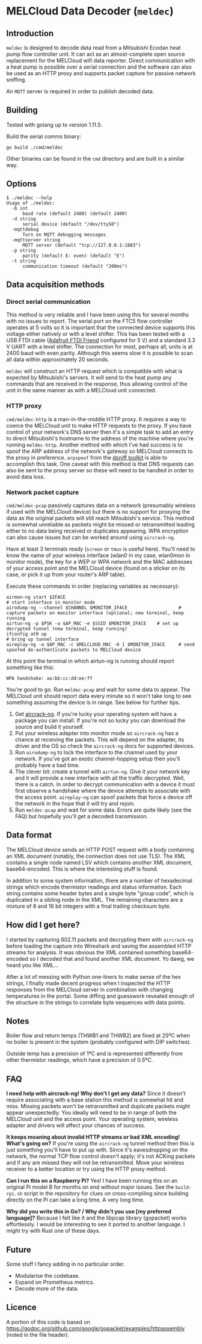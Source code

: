 # MELCloud Data Decoder (`meldec`)

## Introduction

`meldec` is designed to decode data read from a Mitsubishi Ecodan heat pump flow controller unit. It can act as an almost-complete open source replacement for the MELCloud wifi data reporter. Direct communication with a heat pump is possible over a serial connection and the software can also be used as an HTTP proxy and supports packet capture for passive network sniffing.

An `MQTT` server is required in order to publish decoded data.

## Building
Tested with golang up to version 1.11.5.

Build the serial comms binary:
```shell
go build ./cmd/meldec
```

Other binaries can be found in the `cmd` directory and are built in a similar way.

## Options
```shell
$ ./meldec --help
Usage of ./meldec:
  -b int
      baud rate (default 2400) (default 2400)
  -d string
      serial device (default "/dev/ttyS0")
  -mqttdebug
      Turn on MQTT debugging messages
  -mqttserver string
      MQTT server (default "tcp://127.0.0.1:1883")
  -p string
      parity (default E: even) (default "E")
  -t string
      communication timeout (default "200ms")
```

## Data acquisition methods

### Direct serial communication
This method is very reliable and I have been using this for several months with no issues to report. The serial port on the FTC5 flow controller operates at 5 volts so it is important that the connected device supports this voltage either natively or with a level shifter. This has been tested with a USB FTDI cable ([Adafruit FTDI Friend](https://www.adafruit.com/product/284) configured for 5 V) and a standard 3.3 V UART with a level shifter. The connection for most, perhaps all, units is at 2400 baud with even parity. Although this seems slow it is possible to scan all data within approximately 20 seconds.

`meldec` will construct an HTTP request which is compatible with what is expected by Mitsubishi's servers. It will send to the heat pump any commands that are received in the response, thus allowing control of the unit in the same manner as with a MELCloud unit connected.

### HTTP proxy
`cmd/meldec-http` is a man-in-the-middle HTTP proxy. It requires a way to coerce the MELCloud unit to make HTTP requests to the proxy. If you have control of your network's DNS server then it's a simple task to add an entry to direct Mitsubishi's hostname to the address of the machine where you're running `meldec-http`. Another method with which I've had success is to spoof the ARP address of the network's gateway so MELCloud connects to the proxy in preference. `arpspoof` from the [dsniff toolkit](https://www.monkey.org/~dugsong/dsniff/) is able to accomplish this task. One caveat with this method is that DNS requests can also be sent to the proxy server so these will need to be handled in order to avoid data loss.

### Network packet capture
`cmd/meldec-pcap` passively captures data on a network (presumably wireless if used with the MELCloud device) but there is no support for proxying the data as the original packets will still reach Mitsubishi's service. This method is somewhat unreliable as packets might be missed or retransmitted leading either to no data being received or duplicates appearing. WPA encryption can also cause issues but can be worked around using `aircrack-ng`.

Have at least 3 terminals ready (`screen` or `tmux` is useful here). You'll need to know the name of your wireless interface (wlan0 in my case, wlan0mon in monitor mode), the key for a WEP or WPA network and the MAC addresses of your access point and the MELCloud device (found on a sticker on its case, or pick it up from your router's ARP table).

Execute these commands in order (replacing variables as necessary):
```shell
airmon-ng start $IFACE																# start interface in monitor mode
airodump-ng --channel $CHANNEL $MONITOR_IFACE					# capture packets on monitor interface (optional; new terminal, keep running
airtun-ng -p $PSK -a $AP_MAC -e $SSID $MONITOR_IFACE	# set up decrypted tunnel )new terminal, keep running)
ifconfig at0 up																				# bring up tunnel interface
aireplay-ng -a $AP_MAC -c $MELCLOUD_MAC -0 1 $MONITOR_IFACE		# send spoofed de-authenticate packets to MELCloud device
```
At this point the terminal in which airtun-ng is running should report something like this:
```shell
WPA handshake: aa:bb:cc:dd:ee:ff
```
You're good to go. Run `meldec-pcap` and wait for some data to appear. The MELCloud unit should report data every minute so it won't take long to see something assuming the device is in range. See below for further tips.

1. Get [aircrack-ng](http://aircrack-ng.org/). If you're lucky your operating system will have a package you can install. If you're not so lucky you can download the source and build it yourself.
2. Put your wireless adapter into monitor mode so `aircrack-ng` has a chance at receiving the packets. This will depend on the adapter, its driver and the OS so check the `aircrack-ng` docs for supported devices.
3. Run `airodump-ng` to lock the interface to the channel used by your network. If you've got an exotic channel-hopping setup then you'll probably have a bad time.
4. The clever bit: create a tunnel with `airtun-ng`. Give it your network key and it will provide a new interface with all the traffic decrypted. Well, there is a catch. In order to decrypt communication with a device it must first observe a handshake where the device attempts to associate with the access point. `aireplay-ng` can spoof packets that force a device off the network in the hope that it will try and rejoin.
5. Run `meldec-pcap` and wait for some data. Errors are quite likely (see the FAQ) but hopefully you'll get a decoded transmission.

## Data format
The MELCloud device sends an HTTP POST request with a body containing an XML document (notably, the connection does not use TLS). The XML contains a single node named LSV which contains _another_ XML document, base64-encoded. This is where the interesting stuff is found.

In addition to some system information, there are a number of hexadecimal strings which encode thermistor readings and status information. Each string contains some header bytes and a single byte "group code", which is duplicated in a sibling node in the XML. The remaining characters are a mixture of 8 and 16 bit integers with a final trailing checksum byte.

## How did I get here?
I started by capturing 802.11 packets and decrypting them with `aircrack-ng` before loading the capture into Wireshark and saving the assembled HTTP streams for analysis. It was obvious the XML contained something base64-encoded so I decoded that and found another XML document. Yo dawg, we heard you like XML...

After a lot of messing with Python one-liners to make sense of the hex strings, I finally made decent progress when I inspected the HTTP responses from the MELCloud server in combination with changing temperatures in the portal. Some diffing and guesswork revealed enough of the structure in the strings to correlate byte sequences with data points.

## Notes
Boiler flow and return temps (THWB1 and THWB2) are fixed at 25ºC when no boiler is present in the system (probably configured with DIP switches).

Outside temp has a precision of 1ºC and is represented differently from other thermistor readings, which have a precision of 0.5ºC.

## FAQ

**I need help with aircrack-ng! Why don't I get any data?**
Since it doesn't require associating with a base station this method is somewhat hit and miss. Missing packets won't be retransmitted and duplicate packets might appear unexpectedly. You ideally will need to be in range of both the MELCloud unit and the access point. Your operating system, wireless adapter and drivers will affect your chances of success.

**It keeps moaning about invalid HTTP streams or bad XML encoding! What's going on?**
If you're using the `aircrack-ng` tunnel method then this is just something you'll have to put up with. Since it's eavesdropping on the network, the normal TCP flow control doesn't apply; it's not ACKing packets and if any are missed they will not be retransmitted. Move your wireless receiver to a better location or try using the HTTP proxy method.

**Can I run this on a Raspberry Pi?**
Yes! I have been running this on an original Pi model B for months on end without major issues. See the `build-rpi.sh` script in the repository for clues on cross-compiling since building directly on the Pi can take a long time. A very long time.

**Why did you write this in Go? / Why didn't you use [my preferred language]?**
Because I felt like it and the libpcap library (gopacket) works effortlessly. I would be interesting to see it ported to another language. I might try with Rust one of these days.

## Future
Some stuff I fancy adding in no particular order.

 - Modularise the codebase.
 - Expand on Prometheus metrics.
 - Decode more of the data.

## Licence
A portion of this code is based on https://godoc.org/github.com/google/gopacket/examples/httpassembly (noted in the file header).
